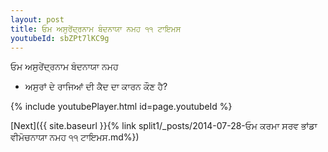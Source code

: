 ```yaml
---
layout: post
title: ਓਮ ਅਸੁਰੇਂਦ੍ਰਨਾਮ ਬੰਦਨਾਯਾ ਨਮਹ ੧੧ ਟਾਇਮਸ
youtubeId: sbZPt7lKC9g
---
```

 
 
 ਓਮ ਅਸੁਰੇਂਦ੍ਰਨਾਮ ਬੰਦਨਾਯਾ ਨਮਹ  
 
 -  ਅਸੁਰਾਂ ਦੇ ਰਾਜਿਆਂ ਦੀ ਕੈਦ ਦਾ ਕਾਰਨ ਕੌਣ ਹੈ? 
 
  
 
  
 
 
 
 
 
 


{% include youtubePlayer.html id=page.youtubeId %}
 
[Next]({{ site.baseurl }}{% link  split1/_posts/2014-07-28-ਓਮ ਕਰਮਾ ਸਰਵ ਭਾਂਡਾ ਵੀਮੋਚਨਾਯਾ ਨਮਹ ੧੧ ਟਾਇਮਸ.md%})
 
